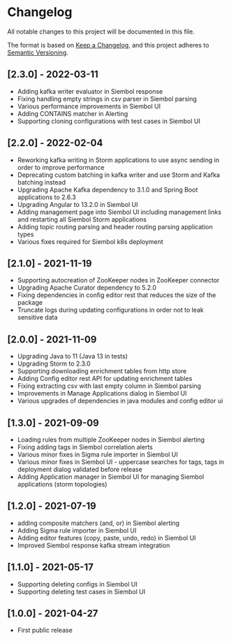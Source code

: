 # Changelog

All notable changes to this project will be documented in this file.

The format is based on [Keep a Changelog](https://keepachangelog.com/en/1.0.0/),
and this project adheres to [Semantic Versioning](https://semver.org/spec/v2.0.0.html).

## [2.3.0] - 2022-03-11

- Adding kafka writer evaluator in Siembol response
- Fixing handling empty strings in csv parser in Siembol parsing
- Various performance improvements in Siembol UI
- Adding CONTAINS matcher in Alerting
- Supporting cloning configurations with test cases in Siembol UI

## [2.2.0] - 2022-02-04

- Reworking kafka writing in Storm applications to use async sending in order to improve performance
- Deprecating custom batching in kafka writer and use Storm and Kafka batching instead 
- Upgrading Apache Kafka dependency to 3.1.0 and Spring Boot applications to 2.6.3 
- Upgrading Angular to 13.2.0 in Siembol UI
- Adding management page into Siembol UI including management links and restarting all Siembol Storm applications
- Adding topic routing parsing and header routing parsing application types
- Various fixes required for Siembol k8s deployment

## [2.1.0] - 2021-11-19

- Supporting autocreation of ZooKeeper nodes in ZooKeeper connector
- Upgrading Apache Curator dependency to 5.2.0
- Fixing dependencies in config editor rest that reduces the size of the package 
- Truncate logs during updating configurations in order not to leak sensitive data

## [2.0.0] - 2021-11-09

- Upgrading Java to 11 (Java 13 in tests)
- Upgrading Storm to 2.3.0
- Supporting downloading enrichment tables from http store
- Adding Config editor rest API for updating enrichment tables
- Fixing extracting csv with last empty column in Siembol parsing
- Improvements in Manage Applications dialog in Siembol UI
- Various upgrades of dependencies in java modules and config editor ui

## [1.3.0] - 2021-09-09

- Loading rules from multiple ZooKeeper nodes in Siembol alerting
- Fixing adding tags in Siembol correlation alerts
- Various minor fixes in Sigma rule importer in Siembol UI
- Various minor fixes in Siembol UI - uppercase searches for tags, tags in deployment dialog validated before release
- Adding Application manager in Siembol UI for managing Siembol applications (storm topologies)

## [1.2.0] - 2021-07-19

- adding composite matchers (and, or) in Siembol alerting
- Adding Sigma rule importer in Siembol UI
- Adding editor features (copy, paste, undo, redo) in Siembol UI
- Improved Siembol response kafka stream integration

## [1.1.0] - 2021-05-17

- Supporting deleting configs in Siembol UI
- Supporting deleting test cases in Siembol UI

## [1.0.0] - 2021-04-27

- First public release 
